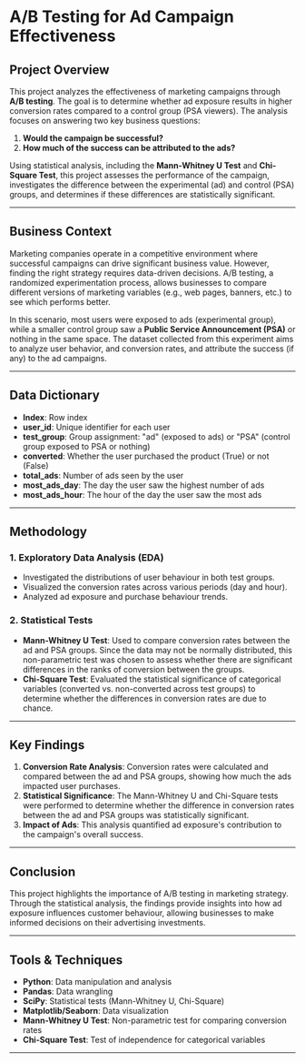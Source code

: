# A/B Testing for Ad Campaign Effectiveness

## Project Overview

This project analyzes the effectiveness of marketing campaigns through **A/B testing**. The goal is to determine whether ad exposure results in higher conversion rates compared to a control group (PSA viewers). The analysis focuses on answering two key business questions:

1. **Would the campaign be successful?**
2. **How much of the success can be attributed to the ads?**

Using statistical analysis, including the **Mann-Whitney U Test** and **Chi-Square Test**, this project assesses the performance of the campaign, investigates the difference between the experimental (ad) and control (PSA) groups, and determines if these differences are statistically significant.

---

## Business Context

Marketing companies operate in a competitive environment where successful campaigns can drive significant business value. However, finding the right strategy requires data-driven decisions. A/B testing, a randomized experimentation process, allows businesses to compare different versions of marketing variables (e.g., web pages, banners, etc.) to see which performs better.

In this scenario, most users were exposed to ads (experimental group), while a smaller control group saw a **Public Service Announcement (PSA)** or nothing in the same space. The dataset collected from this experiment aims to analyze user behavior, and conversion rates, and attribute the success (if any) to the ad campaigns.

---

## Data Dictionary

- **Index**: Row index
- **user_id**: Unique identifier for each user
- **test_group**: Group assignment: "ad" (exposed to ads) or "PSA" (control group exposed to PSA or nothing)
- **converted**: Whether the user purchased the product (True) or not (False)
- **total_ads**: Number of ads seen by the user
- **most_ads_day**: The day the user saw the highest number of ads
- **most_ads_hour**: The hour of the day the user saw the most ads

---

## Methodology

### 1. **Exploratory Data Analysis (EDA)**
   - Investigated the distributions of user behaviour in both test groups.
   - Visualized the conversion rates across various periods (day and hour).
   - Analyzed ad exposure and purchase behaviour trends.

### 2. **Statistical Tests**
   - **Mann-Whitney U Test**: Used to compare conversion rates between the ad and PSA groups. Since the data may not be normally distributed, this non-parametric test was chosen to assess whether there are significant differences in the ranks of conversion between the groups.
   - **Chi-Square Test**: Evaluated the statistical significance of categorical variables (converted vs. non-converted across test groups) to determine whether the differences in conversion rates are due to chance.

---

## Key Findings

1. **Conversion Rate Analysis**: Conversion rates were calculated and compared between the ad and PSA groups, showing how much the ads impacted user purchases.
2. **Statistical Significance**: The Mann-Whitney U and Chi-Square tests were performed to determine whether the difference in conversion rates between the ad and PSA groups was statistically significant.
3. **Impact of Ads**: This analysis quantified ad exposure's contribution to the campaign's overall success.

---

## Conclusion

This project highlights the importance of A/B testing in marketing strategy. Through the statistical analysis, the findings provide insights into how ad exposure influences customer behaviour, allowing businesses to make informed decisions on their advertising investments.

---

## Tools & Techniques

- **Python**: Data manipulation and analysis
- **Pandas**: Data wrangling
- **SciPy**: Statistical tests (Mann-Whitney U, Chi-Square)
- **Matplotlib/Seaborn**: Data visualization
- **Mann-Whitney U Test**: Non-parametric test for comparing conversion rates
- **Chi-Square Test**: Test of independence for categorical variables

---
